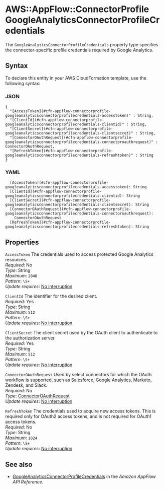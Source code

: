 # AWS::AppFlow::ConnectorProfile GoogleAnalyticsConnectorProfileCredentials<a name="aws-properties-appflow-connectorprofile-googleanalyticsconnectorprofilecredentials"></a>

 The `GoogleAnalyticsConnectorProfileCredentials` property type specifies the connector\-specific profile credentials required by Google Analytics\. 

## Syntax<a name="aws-properties-appflow-connectorprofile-googleanalyticsconnectorprofilecredentials-syntax"></a>

To declare this entity in your AWS CloudFormation template, use the following syntax:

### JSON<a name="aws-properties-appflow-connectorprofile-googleanalyticsconnectorprofilecredentials-syntax.json"></a>

```
{
  "[AccessToken](#cfn-appflow-connectorprofile-googleanalyticsconnectorprofilecredentials-accesstoken)" : String,
  "[ClientId](#cfn-appflow-connectorprofile-googleanalyticsconnectorprofilecredentials-clientid)" : String,
  "[ClientSecret](#cfn-appflow-connectorprofile-googleanalyticsconnectorprofilecredentials-clientsecret)" : String,
  "[ConnectorOAuthRequest](#cfn-appflow-connectorprofile-googleanalyticsconnectorprofilecredentials-connectoroauthrequest)" : ConnectorOAuthRequest,
  "[RefreshToken](#cfn-appflow-connectorprofile-googleanalyticsconnectorprofilecredentials-refreshtoken)" : String
}
```

### YAML<a name="aws-properties-appflow-connectorprofile-googleanalyticsconnectorprofilecredentials-syntax.yaml"></a>

```
  [AccessToken](#cfn-appflow-connectorprofile-googleanalyticsconnectorprofilecredentials-accesstoken): String
  [ClientId](#cfn-appflow-connectorprofile-googleanalyticsconnectorprofilecredentials-clientid): String
  [ClientSecret](#cfn-appflow-connectorprofile-googleanalyticsconnectorprofilecredentials-clientsecret): String
  [ConnectorOAuthRequest](#cfn-appflow-connectorprofile-googleanalyticsconnectorprofilecredentials-connectoroauthrequest): 
    ConnectorOAuthRequest
  [RefreshToken](#cfn-appflow-connectorprofile-googleanalyticsconnectorprofilecredentials-refreshtoken): String
```

## Properties<a name="aws-properties-appflow-connectorprofile-googleanalyticsconnectorprofilecredentials-properties"></a>

`AccessToken`  <a name="cfn-appflow-connectorprofile-googleanalyticsconnectorprofilecredentials-accesstoken"></a>
 The credentials used to access protected Google Analytics resources\.   
*Required*: No  
*Type*: String  
*Maximum*: `2048`  
*Pattern*: `\S+`  
*Update requires*: [No interruption](https://docs.aws.amazon.com/AWSCloudFormation/latest/UserGuide/using-cfn-updating-stacks-update-behaviors.html#update-no-interrupt)

`ClientId`  <a name="cfn-appflow-connectorprofile-googleanalyticsconnectorprofilecredentials-clientid"></a>
 The identifier for the desired client\.   
*Required*: Yes  
*Type*: String  
*Maximum*: `512`  
*Pattern*: `\S+`  
*Update requires*: [No interruption](https://docs.aws.amazon.com/AWSCloudFormation/latest/UserGuide/using-cfn-updating-stacks-update-behaviors.html#update-no-interrupt)

`ClientSecret`  <a name="cfn-appflow-connectorprofile-googleanalyticsconnectorprofilecredentials-clientsecret"></a>
 The client secret used by the OAuth client to authenticate to the authorization server\.   
*Required*: Yes  
*Type*: String  
*Maximum*: `512`  
*Pattern*: `\S+`  
*Update requires*: [No interruption](https://docs.aws.amazon.com/AWSCloudFormation/latest/UserGuide/using-cfn-updating-stacks-update-behaviors.html#update-no-interrupt)

`ConnectorOAuthRequest`  <a name="cfn-appflow-connectorprofile-googleanalyticsconnectorprofilecredentials-connectoroauthrequest"></a>
 Used by select connectors for which the OAuth workflow is supported, such as Salesforce, Google Analytics, Marketo, Zendesk, and Slack\.   
*Required*: No  
*Type*: [ConnectorOAuthRequest](aws-properties-appflow-connectorprofile-connectoroauthrequest.md)  
*Update requires*: [No interruption](https://docs.aws.amazon.com/AWSCloudFormation/latest/UserGuide/using-cfn-updating-stacks-update-behaviors.html#update-no-interrupt)

`RefreshToken`  <a name="cfn-appflow-connectorprofile-googleanalyticsconnectorprofilecredentials-refreshtoken"></a>
 The credentials used to acquire new access tokens\. This is required only for OAuth2 access tokens, and is not required for OAuth1 access tokens\.   
*Required*: No  
*Type*: String  
*Maximum*: `1024`  
*Pattern*: `\S+`  
*Update requires*: [No interruption](https://docs.aws.amazon.com/AWSCloudFormation/latest/UserGuide/using-cfn-updating-stacks-update-behaviors.html#update-no-interrupt)

## See also<a name="aws-properties-appflow-connectorprofile-googleanalyticsconnectorprofilecredentials--seealso"></a>
+ [GoogleAnalyticsConnectorProfileCredentials](https://docs.aws.amazon.com/appflow/1.0/APIReference/API_GoogleAnalyticsConnectorProfileCredentials.html) in the *Amazon AppFlow API Reference*\.

